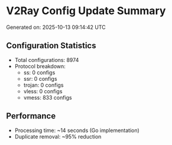 # V2Ray Config Update Summary
Generated on: 2025-10-13 09:14:42 UTC

## Configuration Statistics
- Total configurations: 8974
- Protocol breakdown:
  - ss: 0 configs
  - ssr: 0 configs
  - trojan: 0 configs
  - vless: 0 configs
  - vmess: 833 configs

## Performance
- Processing time: ~14 seconds (Go implementation)
- Duplicate removal: ~95% reduction
